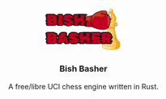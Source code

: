 <div align="center">
  <img src="bishbasher-header.jpg" alt="bishbasher-header" style="width: 30%; height: 30%;">
  <h3>Bish Basher</h3>
  A free/libre UCI chess engine written in Rust.
</div>
